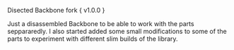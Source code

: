 Disected Backbone fork { v1.0.0 }

Just a disassembled Backbone to be able to work with the parts seppararedly.
I also started added some small modifications to some of the parts to experiment with different slim builds of the library.